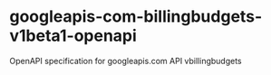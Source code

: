 # googleapis-com-billingbudgets-v1beta1-openapi
OpenAPI specification for googleapis.com API vbillingbudgets
